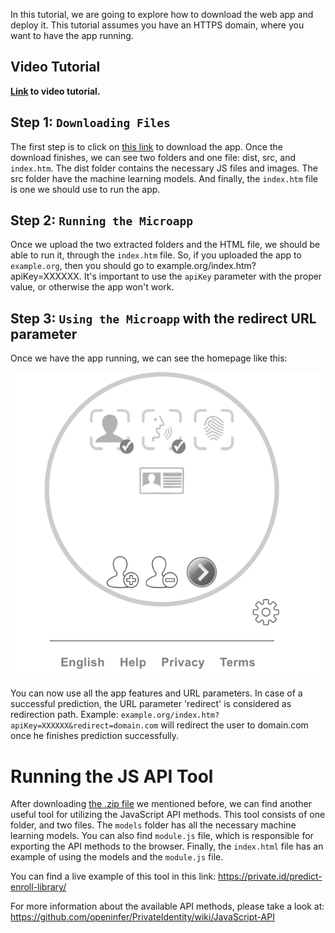 In this tutorial, we are going to explore how to download the web app and deploy it. This tutorial assumes you have an HTTPS domain, where you want to have the app running.

## Video Tutorial
<b>[Link](https://youtu.be/1hk2ATzgKzA) to video tutorial.</b>

## Step 1: `Downloading Files`

The first step is to click on [this link](http://private.id/MFA-Microapp.zip) to download the app. Once the download finishes, we can see two folders and one file: dist, src, and `index.htm`. The dist folder contains the necessary JS files and images. The src folder have the machine learning models. And finally, the `index.htm` file is one we should use to run the app.


## Step 2:  `Running the Microapp`

Once we upload the two extracted folders and the HTML file, we should be able to run it, through the `index.htm` file. So, if you uploaded the app to `example.org`, then you should go to example.org/index.htm?apiKey=XXXXXX. It's important to use the `apiKey` parameter with the proper value, or otherwise the app won't work.

## Step 3:  `Using the Microapp` with the redirect URL parameter

Once we have the app running, we can see the homepage like this:

![](https://github.com/openinfer/PrivateIdentity/blob/master/images/Screen%20Shot%202020-09-29%20at%206.40.11%20PM.png)

You can now use all the app features and URL parameters. In case of a successful prediction, the URL parameter 'redirect' is considered as redirection path. Example: `example.org/index.htm?apiKey=XXXXXX&redirect=domain.com` will redirect the user to domain.com once he finishes prediction successfully.  



# Running the JS API Tool

After downloading [the .zip file](http://private.id/MFA-Microapp.zip) we mentioned before, we can find another useful tool for utilizing the JavaScript API methods. This tool consists of one folder, and two files. The `models` folder has all the necessary machine learning models. You can also find `module.js` file, which is responsible for exporting the API methods to the browser. Finally, the `index.html` file has an example of using the models and the `module.js` file. 

You can find a live example of this tool in this link: https://private.id/predict-enroll-library/

For more information about the available API methods, please take a look at: https://github.com/openinfer/PrivateIdentity/wiki/JavaScript-API